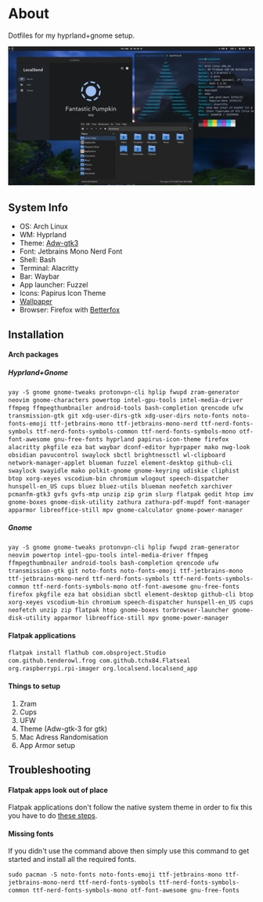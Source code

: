 # About
Dotfiles for my hyprland+gnome setup. 

![Screenshot](screenshot.png)

## System Info

- OS: Arch Linux
- WM: Hyprland
- Theme: [Adw-gtk3](https://github.com/lassekongo83/adw-gtk3)
- Font: Jetbrains Mono Nerd Font
- Shell: Bash
- Terminal: Alacritty
- Bar: Waybar
- App launcher: Fuzzel
- Icons: Papirus Icon Theme
- [Wallpaper](https://raw.githubusercontent.com/M0-7/dotfiles/main/Wallpapers/wallpaper.jpg)
- Browser: Firefox with [Betterfox](https://github.com/yokoffing/BetterFox)

## Installation

#### Arch packages

##### Hyprland+Gnome
```
yay -S gnome gnome-tweaks protonvpn-cli hplip fwupd zram-generator neovim gnome-characters powertop intel-gpu-tools intel-media-driver ffmpeg ffmpegthumbnailer android-tools bash-completion qrencode ufw transmission-gtk git xdg-user-dirs-gtk xdg-user-dirs noto-fonts noto-fonts-emoji ttf-jetbrains-mono ttf-jetbrains-mono-nerd ttf-nerd-fonts-symbols ttf-nerd-fonts-symbols-common ttf-nerd-fonts-symbols-mono otf-font-awesome gnu-free-fonts hyprland papirus-icon-theme firefox alacritty pkgfile eza bat waybar dconf-editor hyprpaper mako nwg-look obsidian pavucontrol swaylock sbctl brightnessctl wl-clipboard network-manager-applet blueman fuzzel element-desktop github-cli swaylock swayidle mako polkit-gnome gnome-keyring udiskie cliphist btop xorg-xeyes vscodium-bin chromium wlogout speech-dispatcher hunspell-en_US cups bluez bluez-utils blueman neofetch xarchiver pcmanfm-gtk3 gvfs gvfs-mtp unzip zip grim slurp flatpak gedit htop imv gnome-boxes gnome-disk-utility zathura zathura-pdf-mupdf font-manager apparmor libreoffice-still mpv gnome-calculator gnome-power-manager
```

##### Gnome
```
yay -S gnome gnome-tweaks protonvpn-cli hplip fwupd zram-generator neovim powertop intel-gpu-tools intel-media-driver ffmpeg ffmpegthumbnailer android-tools bash-completion qrencode ufw transmission-gtk git noto-fonts noto-fonts-emoji ttf-jetbrains-mono ttf-jetbrains-mono-nerd ttf-nerd-fonts-symbols ttf-nerd-fonts-symbols-common ttf-nerd-fonts-symbols-mono otf-font-awesome gnu-free-fonts firefox pkgfile eza bat obsidian sbctl element-desktop github-cli btop xorg-xeyes vscodium-bin chromium speech-dispatcher hunspell-en_US cups neofetch unzip zip flatpak htop gnome-boxes torbrowser-launcher gnome-disk-utility apparmor libreoffice-still mpv gnome-power-manager
```

#### Flatpak applications

```
flatpak install flathub com.obsproject.Studio com.github.tenderowl.frog com.github.tchx84.Flatseal org.raspberrypi.rpi-imager org.localsend.localsend_app
```

#### Things to setup
1. Zram
2. Cups
3. UFW
4. Theme (Adw-gtk-3 for gtk)
5. Mac Adress Randomisation
6. App Armor setup

## Troubleshooting

#### Flatpak apps look out of place

Flatpak applications don't follow the native system theme in order to fix this you have to do [these steps](https://itsfoss.com/flatpak-app-apply-theme/).

#### Missing fonts

If you didn't use the command above then simply use this command to get started and install all the required fonts. 

```
sudo pacman -S noto-fonts noto-fonts-emoji ttf-jetbrains-mono ttf-jetbrains-mono-nerd ttf-nerd-fonts-symbols ttf-nerd-fonts-symbols-common ttf-nerd-fonts-symbols-mono otf-font-awesome gnu-free-fonts
```
